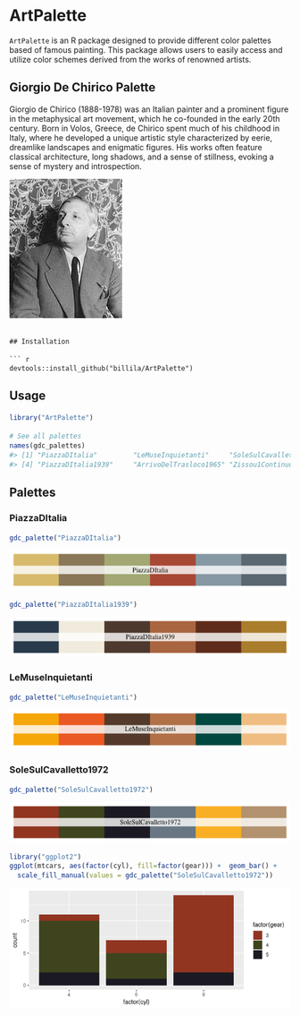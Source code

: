<!-- README.md is generated from README.Rmd. Please edit that file -->

# ArtPalette

`ArtPalette` is an R package designed to provide different color
palettes based of famous painting. This package allows users to easily
access and utilize color schemes derived from the works of renowned
artists.

## Giorgio De Chirico Palette

Giorgio de Chirico (1888-1978) was an Italian painter and a prominent
figure in the metaphysical art movement, which he co-founded in the
early 20th century. Born in Volos, Greece, de Chirico spent much of his
childhood in Italy, where he developed a unique artistic style
characterized by eerie, dreamlike landscapes and enigmatic figures. His
works often feature classical architecture, long shadows, and a sense of
stillness, evoking a sense of mystery and introspection.

![](figure/giorgiodechirico.jpeg)

``` ![](figure/giorgiodechirico.jpeg)

## Installation

``` r
devtools::install_github("billila/ArtPalette")
```

## Usage

``` r
library("ArtPalette")

# See all palettes
names(gdc_palettes)
#> [1] "PiazzaDItalia"         "LeMuseInquietanti"     "SoleSulCavalletto1972"
#> [4] "PiazzaDItalia1939"     "ArrivoDelTrasloco1965" "Zissou1Continuous"
```

## Palettes

### PiazzaDItalia

``` r
gdc_palette("PiazzaDItalia")
```

![](figure/PiazzaDItalia-1.png)

``` r
gdc_palette("PiazzaDItalia1939")
```

![](figure/PiazzaDItalia-2.png)

### LeMuseInquietanti

``` r
gdc_palette("LeMuseInquietanti")
```

![](figure/LeMuseInquietanti-1.png)

### SoleSulCavalletto1972

``` r
gdc_palette("SoleSulCavalletto1972")
```

![](figure/SoleSulCavalletto1972-1.png)

``` r
library("ggplot2")
ggplot(mtcars, aes(factor(cyl), fill=factor(gear))) +  geom_bar() +
  scale_fill_manual(values = gdc_palette("SoleSulCavalletto1972"))
```

![](figure/ggplot1-1.png)
